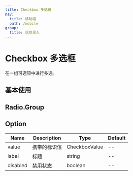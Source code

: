 ```yaml
---
title: Checkbox 多选框
nav:
  title: 移动端
  path: /mobile
group:
  title: 信息录入
---
```


# Checkbox 多选框

在一组可选项中进行多选。

## 基本使用

<code src="./demos/index1.tsx"></code>

<API></API>

## Radio.Group

<API hideTitle src='./group.tsx'></API>

## Option

| Name     | Description  | Type          | Default |
| -------- | ------------ | ------------- | ------- |
| value    | 携带的标识值 | CheckboxValue | --      |
| label    | 标题         | string        | --      |
| disabled | 禁用状态     | boolean       | --      |
